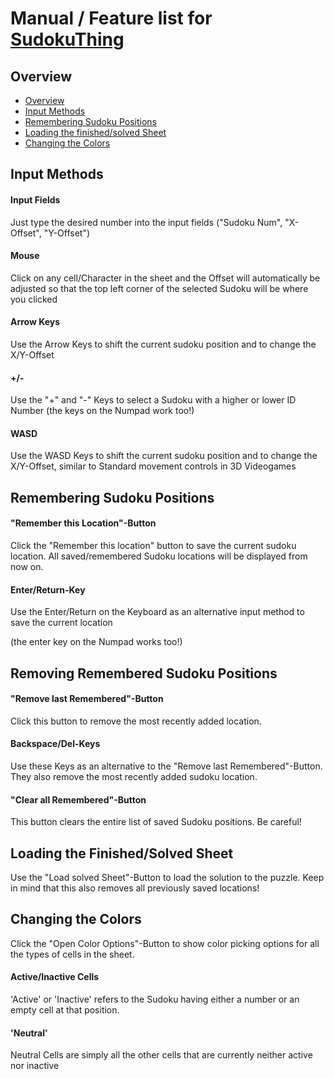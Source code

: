 # Manual / Feature list for [SudokuThing](https://dystakruul.github.io/sudokuthing/)

## Overview

- [Overview]()
- [Input Methods]()
- [Remembering Sudoku Positions]()
- [Loading the finished/solved Sheet]()
- [Changing the Colors]()

## Input Methods

#### Input Fields

Just type the desired number into the input fields ("Sudoku Num", "X-Offset", "Y-Offset")

#### Mouse

Click on any cell/Character in the sheet and the Offset will automatically be adjusted so that the top left corner of the selected Sudoku will be where you clicked

#### Arrow Keys

Use the Arrow Keys to shift the current sudoku position and to change the X/Y-Offset

#### +/-

Use the "+" and "-" Keys to select a Sudoku with a higher or lower ID Number
(the keys on the Numpad work too!)

#### WASD

Use the WASD Keys to shift the current sudoku position and to change the X/Y-Offset, similar to Standard movement controls in 3D Videogames


## Remembering Sudoku Positions

#### "Remember this Location"-Button
Click the "Remember this location" button to save the current sudoku location.
All saved/remembered Sudoku locations will be displayed from now on.

#### Enter/Return-Key
Use the Enter/Return on the Keyboard as an alternative input method to save the current location

(the enter key on the Numpad works too!)


## Removing Remembered Sudoku Positions

#### "Remove last Remembered"-Button
Click this button to remove the most recently added location.

#### Backspace/Del-Keys
Use these Keys as an alternative to the "Remove last Remembered"-Button. They also remove the most recently added sudoku location.

#### "Clear all Remembered"-Button
This button clears the entire list of saved Sudoku positions. Be careful!


## Loading the Finished/Solved Sheet

Use the "Load solved Sheet"-Button to load the solution to the puzzle.
Keep in mind that this also removes all previously saved locations!


## Changing the Colors

Click the "Open Color Options"-Button to show color picking options for all the types of cells in the sheet.

#### Active/Inactive Cells

'Active' or 'Inactive' refers to the Sudoku having either a number or an empty cell at that position.

#### 'Neutral'

Neutral Cells are simply all the other cells that are currently neither active nor inactive
